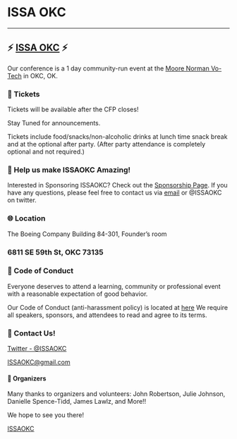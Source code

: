 # ISSA OKC


--------------------------------------------------------------------------------



## :zap: [ISSA OKC](http://issaokc.com) :zap:
Our conference is a 1 day community-run event at the [Moore Norman Vo-Tech](https://www.mntc.edu/) in OKC, OK.

### :ticket: Tickets
Tickets will be available after the CFP closes!  

Stay Tuned for announcements.

Tickets include food/snacks/non-alcoholic drinks at lunch time snack break and at the optional after party. (After party attendance is completely optional and not required.)

### :sparkling_heart: Help us make ISSAOKC Amazing!
Interested in Sponsoring ISSAOKC? Check out the [Sponsorship Page](files/ISSAOKCSponsorshipProspectus2016.pdf). If you have any questions, please feel free to contact us via [email](mailto:ISSAOKC@gmail.com) or @ISSAOKC on twitter.

### :globe_with_meridians: Location
The Boeing Company
Building 84-301, Founder’s room



### 6811 SE 59th St, OKC 73135


### :love_letter: Code of Conduct
Everyone deserves to attend a learning, community or professional event with a reasonable expectation of good behavior.

Our Code of Conduct (anti-harassment policy) is located at [here](http://bit.ly/1GRZDJA)  We require all speakers, sponsors, and attendees to read and agree to its terms.

### :email: Contact Us!
[Twitter - @ISSAOKC](https://twitter.com/ISSAOKC)

[ISSAOKC@gmail.com](mailto:ISSAOKC@gmail.com)

#### :tada: Organizers
Many thanks to organizers and volunteers: John Robertson, Julie Johnson, Danielle Spence-Tidd, James Lawlz, and More!!

We hope to see you there!

[ISSAOKC](issaokc.com)
